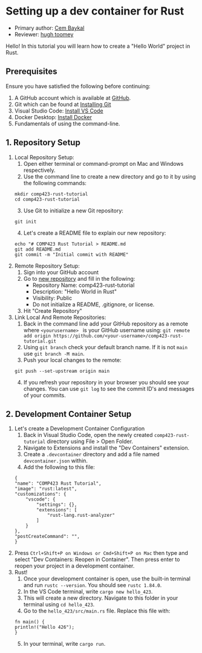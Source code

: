 # Setting up a dev container for Rust

* Primary author: [Cem Baykal](https://github.com/baykalcem)
* Reviewer: [hugh toomey](https://hughtoomey)

Hello! In this tutorial you will learn how to create a "Hello World" project in Rust.

## Prerequisites
Ensure you have satisfied the following before continuing:<br>
1. A GitHub account which is available at <a href="https://github.com">GitHub</a>.<br>
2. Git which can be found at  <a href="https://git-scm.com/book/en/v2/Getting-Started-Installing-Git">Installing Git</a> <br>
3. Visual Studio Code: <a href="https://code.visualstudio.com/">Install VS Code</a><br>
4. Docker Desktop: <a href="https://www.docker.com/products/docker-desktop/">Install Docker</a><br>
5. Fundamentals of using the command-line.

## 1. Repository Setup
1. Local Repository Setup:
    1. Open either terminal or command-prompt on Mac and Windows respectively. <br>
    2. Use the command line to create a new directory and go to it by using the following commands: <br>
    ```
    mkdir comp423-rust-tutorial
    cd comp423-rust-tutorial
    ```
    3. Use Git to initialize a new Git repository:
    ```
    git init
    ```
    4. Let's create a README file to explain our new repository:
    ```
    echo "# COMP423 Rust Tutorial > README.md
    git add README.md
    git commit -m "Initial commit with README"
    ```
2. Remote Repository Setup:
    1. Sign into your GitHub account
    2. Go to <a href="https://github.com/new">new repository</a> and fill in the following: <br>
        - Repository Name: comp423-rust-tutorial
        - Description: "Hello World in Rust"
        - Visibility: Public <br>
        - Do not initialize a README, .gitignore, or license.
    3. Hit "Create Repository"
3. Link Local And Remote Repositories:
    1. Back in the command line add your GitHub repository as a remote where ```<yourusername> ``` is your GitHub username using: 
    ```git remote add origin https://github.com/<your-username>/comp423-rust-tutorial.git```
    2. Using ```git branch``` check your default branch name. If it is not ```main``` use ```git branch -M main```.
    3. Push your local changes to the remote: 
    ```
    git push --set-upstream origin main
    ```
    4. If you refresh your repository in your browser you should see your changes. You can use ```git log``` to see the commit ID's and messages of your commits.
## 2. Development Container Setup
1. Let's create a Development Container Configuration <br>
    1. Back in Visual Studio Code, open the newly created ```comp423-rust-tutorial``` directory using File > Open Folder. <br>
    2. Navigate to Extensions and install the "Dev Containers" extension. <br>
    3. Create a ```.devcontainer``` directory and add a file named ```devcontainer.json``` within. <br>
    4. Add the following to this file: <br>
    ```
    {
    "name": "COMP423 Rust Tutorial",
    "image": "rust:latest",
    "customizations": {
        "vscode": {
            "settings": {},
            "extensions": [
                "rust-lang.rust-analyzer"
            ]
        }
    },
    "postCreateCommand": "",
    }
    ```
2. Press ```Ctrl+Shift+P on Windows or Cmd+Shift+P on Mac``` then type and select "Dev Containers: Reopen in Container". Then press enter to reopen your project in a development container.
4. Rust!
    1. Once your development container is open, use the built-in terminal and run ```rustc --version```. You should see ```rustc 1.84.0```.
    2. In the VS Code terminal, write ```cargo new hello_423```.
    3. This will create a new directory. Navigate to this folder in your terminal using ```cd hello_423```.
    4. Go to the ```hello_423/src/main.rs``` file. Replace this file with:
    ```
    fn main() {
    println!("Hello 426");
    }
    ```
    5. In your terminal, write ```cargo run```.